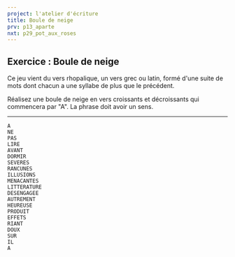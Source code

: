 ```yaml
---
project: l'atelier d'écriture
title: Boule de neige
prv: p13_aparte
nxt: p29_pot_aux_roses
---
```

## Exercice : Boule de neige
Ce jeu vient du vers rhopalique, un vers grec ou latin, formé d'une suite de mots dont chacun a une syllabe de plus que le précédent.

Réalisez une boule de neige en vers croissants et décroissants qui commencera par "A". La phrase doit avoir un sens.

---

```
A  
NE  
PAS  
LIRE  
AVANT  
DORMIR  
SEVERES  
RANCUNES  
ILLUSIONS  
MENACANTES  
LITTERATURE  
DESENGAGEE  
AUTREMENT  
HEUREUSE  
PRODUIT  
EFFETS  
RIANT  
DOUX  
SUR  
IL  
A
```